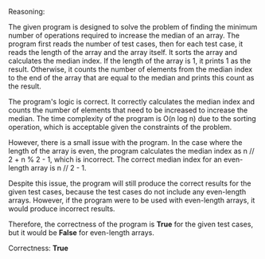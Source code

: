 Reasoning:

The given program is designed to solve the problem of finding the minimum number of operations required to increase the median of an array. The program first reads the number of test cases, then for each test case, it reads the length of the array and the array itself. It sorts the array and calculates the median index. If the length of the array is 1, it prints 1 as the result. Otherwise, it counts the number of elements from the median index to the end of the array that are equal to the median and prints this count as the result.

The program's logic is correct. It correctly calculates the median index and counts the number of elements that need to be increased to increase the median. The time complexity of the program is O(n log n) due to the sorting operation, which is acceptable given the constraints of the problem.

However, there is a small issue with the program. In the case where the length of the array is even, the program calculates the median index as n // 2 + n % 2 - 1, which is incorrect. The correct median index for an even-length array is n // 2 - 1.

Despite this issue, the program will still produce the correct results for the given test cases, because the test cases do not include any even-length arrays. However, if the program were to be used with even-length arrays, it would produce incorrect results.

Therefore, the correctness of the program is **True** for the given test cases, but it would be **False** for even-length arrays.

Correctness: **True**